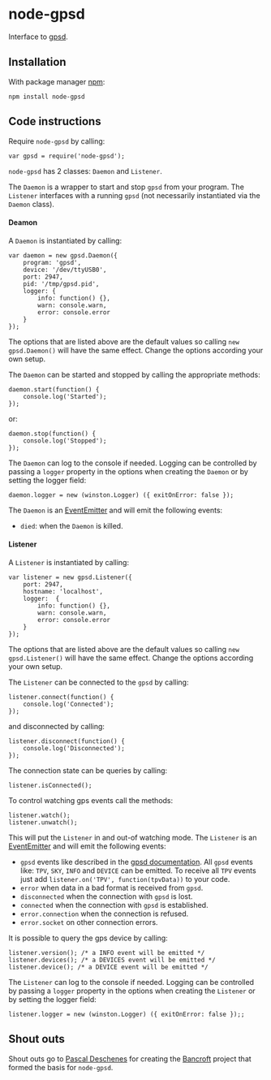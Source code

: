 # node-gpsd

Interface to [gpsd](http://www.catb.org/gpsd/).

## Installation

With package manager [npm](http://npmjs.org/):

	npm install node-gpsd

## Code instructions

Require `node-gpsd` by calling:

    var gpsd = require('node-gpsd');
    
`node-gpsd` has 2 classes: `Daemon` and `Listener`.

The `Daemon` is a wrapper to start and stop `gpsd` from your program. The `Listener` interfaces with a running `gpsd` (not necessarily instantiated via the `Daemon` class).

#### Deamon

A `Daemon` is instantiated by calling:

	var daemon = new gpsd.Daemon({
        program: 'gpsd',
    	device: '/dev/ttyUSB0',
    	port: 2947,
    	pid: '/tmp/gpsd.pid',
    	logger: { 
            info: function() {}, 
            warn: console.warn, 
            error: console.error 
        }
	});

The options that are listed above are the default values so calling `new gpsd.Daemon()` will have the same effect. Change the options according your own setup.

The `Daemon` can be started and stopped by calling the appropriate methods:

	daemon.start(function() {
		console.log('Started');
	});

or:

	daemon.stop(function() {
		console.log('Stopped');
	});

The `Daemon` can log to the console if needed. Logging can be controlled by passing a `logger` property in the options when creating the `Daemon` or by setting the logger field:

	daemon.logger = new (winston.Logger) ({ exitOnError: false });

The `Daemon` is an [EventEmitter](http://nodejs.org/api/events.html#events_class_events_eventemitter) and will emit the following events:

* `died`: when the `Daemon` is killed.

#### Listener

A `Listener` is instantiated by calling:

	var listener = new gpsd.Listener({
    	port: 2947,
    	hostname: 'localhost',
        logger:  { 
            info: function() {}, 
            warn: console.warn, 
            error: console.error 
        }
	});

The options that are listed above are the default values so calling `new gpsd.Listener()` will have the same effect. Change the options according your own setup.

The `Listener` can be connected to the `gpsd` by calling:

	listener.connect(function() {
		console.log('Connected');
	});

and disconnected by calling:

	listener.disconnect(function() {
		console.log('Disconnected');
	});

The connection state can be queries by calling:

	listener.isConnected();
	
To control watching gps events call the methods:

	listener.watch();
	listener.unwatch();
	
This will put the `Listener` in and out-of watching mode. The `Listener` is an [EventEmitter](http://nodejs.org/api/events.html#events_class_events_eventemitter) and will emit the following events:

* `gpsd` events like described in the [gpsd documentation](http://www.catb.org/gpsd/gpsd_json.html). All `gpsd` events like: `TPV`, `SKY`, `INFO` and `DEVICE` can be emitted. To receive all `TPV` events just add `listener.on('TPV', function(tpvData))` to your code.
* `error` when data in a bad format is received from `gpsd`.
* `disconnected` when the connection with `gpsd` is lost.
* `connected` when the connection with `gpsd` is established.
* `error.connection` when the connection is refused.
* `error.socket` on other connection errors.

It is possible to query the gps device by calling:

	listener.version(); /* a INFO event will be emitted */
	listener.devices(); /* a DEVICES event will be emitted */
	listener.device(); /* a DEVICE event will be emitted */
	
The `Listener` can log to the console if needed. Logging can be controlled by passing a `logger` property in the options when creating the `Listener` or by setting the logger field:

	listener.logger = new (winston.Logger) ({ exitOnError: false });;

## Shout outs

Shout outs go to [Pascal Deschenes](http://github.com/pdeschen) for creating the [Bancroft](http://github.com/pdeschen/bancroft) project that formed the basis for `node-gpsd`.
